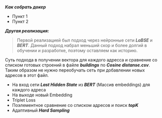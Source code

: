 ***Как собрать докер***
-  Пункт 1
-  Пункт 2

***Другая реализация:***
> Первой реализацией был подход через нейронные сети ***LaBSE*** и ***BERT***.
> Данный подход набрал меньший скор и более долгий в обучении и разработке, поэтому оставляем как историю.

Суть подхода в получении вектора для каждого адресса и сравнение со списком готовых строений в файле ***buildings*** по ***Cosine distanse.csv***.
Таким образом не нужно переобучать сеть при добавлении новых адресов в этот файл.

- На вход сети ***Last Hidden State*** из ***BERT*** (Массив embeddings) для каждого адреса
- На выходе новый Embedding 
- Triplet Loss
- Поэлементное сравнение со списком адресов и поиск ***topK***
- Адаптивный ***Hard Sampling***